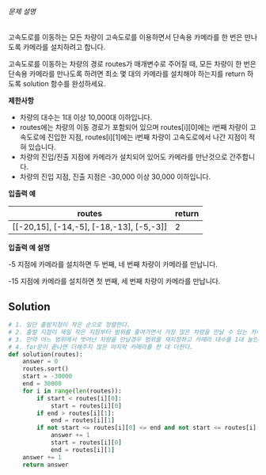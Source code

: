 ###### 문제 설명

고속도로를 이동하는 모든 차량이 고속도로를 이용하면서 단속용 카메라를 한 번은 만나도록 카메라를 설치하려고 합니다.

고속도로를 이동하는 차량의 경로 routes가 매개변수로 주어질 때, 모든 차량이 한 번은 단속용 카메라를 만나도록 하려면 최소 몇 대의 카메라를 설치해야 하는지를 return 하도록 solution 함수를 완성하세요.

**제한사항**

- 차량의 대수는 1대 이상 10,000대 이하입니다.
- routes에는 차량의 이동 경로가 포함되어 있으며 routes[i][0]에는 i번째 차량이 고속도로에 진입한 지점, routes[i][1]에는 i번째 차량이 고속도로에서 나간 지점이 적혀 있습니다.
- 차량의 진입/진출 지점에 카메라가 설치되어 있어도 카메라를 만난것으로 간주합니다.
- 차량의 진입 지점, 진출 지점은 -30,000 이상 30,000 이하입니다.

**입출력 예**

| routes                                   | return |
| ---------------------------------------- | ------ |
| [[-20,15], [-14,-5], [-18,-13], [-5,-3]] | 2      |

**입출력 예 설명**

-5 지점에 카메라를 설치하면 두 번째, 네 번째 차량이 카메라를 만납니다.

-15 지점에 카메라를 설치하면 첫 번째, 세 번째 차량이 카메라를 만납니다.

## Solution

```python
# 1. 일단 출발지점이 작은 순으로 정렬한다.
# 2. 출발 지점이 제일 작은 지점부터 범위를 줄여가면서 가장 많은 차량을 만날 수 있는 카메라 범위를 구한다.
# 3. 만약 어느 범위에서 벗어난 차량을 만날경우 범위를 재지정하고 카메라 대수를 1대 늘인다.
# 4. for문이 끝나면 더해주지 않은 마지막 카메라를 한 대 더한다.
def solution(routes):
    answer = 0
    routes.sort()
    start = -30000
    end = 30000
    for i in range(len(routes)):          
        if start < routes[i][0]:           
            start = routes[i][0]
        if end > routes[i][1]:
            end = routes[i][1]
        if not start <= routes[i][0] <= end and not start <= routes[i][1] <= end:
            answer += 1
            start = routes[i][0]
            end = routes[i][1]
    answer += 1
    return answer
```

